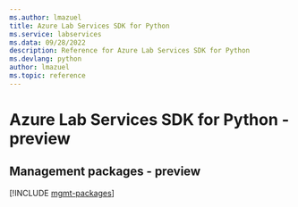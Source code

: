 ```yaml
---
ms.author: lmazuel
title: Azure Lab Services SDK for Python
ms.service: labservices
ms.data: 09/28/2022
description: Reference for Azure Lab Services SDK for Python
ms.devlang: python
author: lmazuel
ms.topic: reference
---
```

# Azure Lab Services SDK for Python - preview

## Management packages - preview
[!INCLUDE [mgmt-packages](lab-services-mgmt-index.md)]